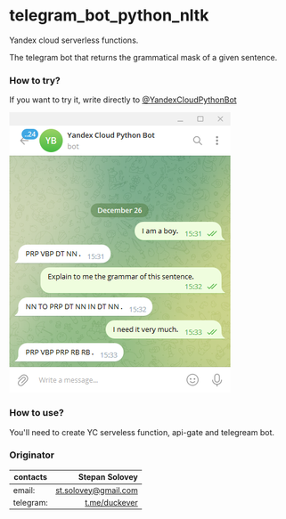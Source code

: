 # telegram_bot_python_nltk

Yandex cloud serverless functions.

The telegram bot that returns the grammatical mask of a given sentence.

### How to try?

If you want to try it, write directly to [@YandexCloudPythonBot](https://t.me/YandexCloudPythonBot)

![example](img0.png)

### How to use?

You'll need to create YC serveless function, api-gate and telegream bot.

### Originator

| contacts        | Stepan Solovey |
| ------------- |-------------:| 
| email:      | st.solovey@gmail.com |
| telegram:      | [t.me/duckever](https://t.me/duckever)      |   
